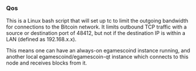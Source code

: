 ### Qos ###

This is a Linux bash script that will set up tc to limit the outgoing bandwidth for connections to the Bitcoin network. It limits outbound TCP traffic with a source or destination port of 48412, but not if the destination IP is within a LAN (defined as 192.168.x.x).

This means one can have an always-on egamescoind instance running, and another local egamescoind/egamescoin-qt instance which connects to this node and receives blocks from it.
